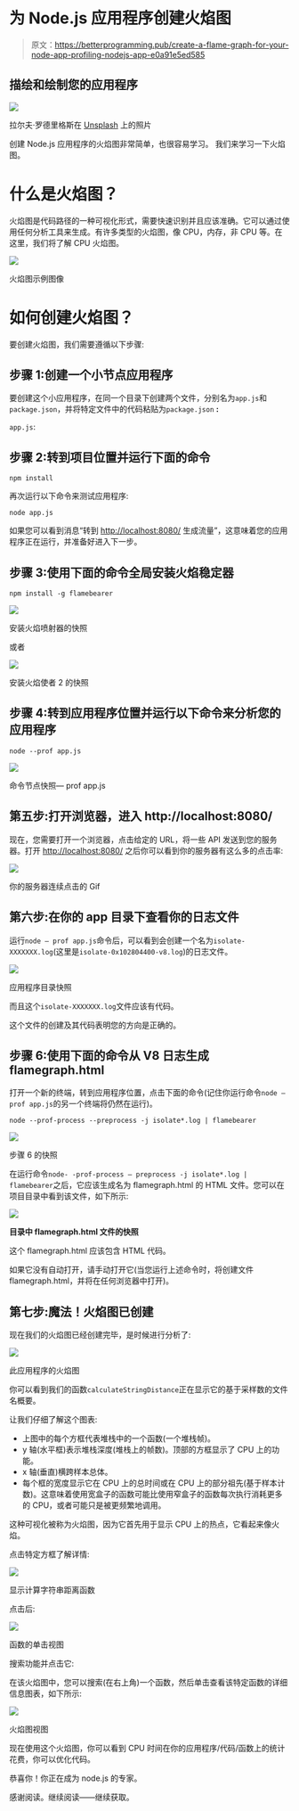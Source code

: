 # 为 Node.js 应用程序创建火焰图

> 原文：<https://betterprogramming.pub/create-a-flame-graph-for-your-node-app-profiling-nodejs-app-e0a91e5ed585>

## 描绘和绘制您的应用程序

![](img/a4a8f8862bf26d24393776bf05acc307.png)

拉尔夫·罗德里格斯在 [Unsplash](https://unsplash.com/?utm_source=unsplash&utm_medium=referral&utm_content=creditCopyText) 上的照片

创建 Node.js 应用程序的火焰图非常简单，也很容易学习。
我们来学习一下火焰图。

# 什么是火焰图？

火焰图是代码路径的一种可视化形式，需要快速识别并且应该准确。它可以通过使用任何分析工具来生成。有许多类型的火焰图，像 CPU，内存，非 CPU 等。在这里，我们将了解 CPU 火焰图。

![](img/ec6b47a4a918e33838a974bef131ecbc.png)

火焰图示例图像

# 如何创建火焰图？

要创建火焰图，我们需要遵循以下步骤:

## 步骤 1:创建一个小节点应用程序

要创建这个小应用程序，在同一个目录下创建两个文件，分别名为`app.js`和`package.json`，并将特定文件中的代码粘贴为`package.json` **:**

`app.js`:

## 步骤 2:转到项目位置并运行下面的命令

```
npm install
```

再次运行以下命令来测试应用程序:

```
node app.js
```

如果您可以看到消息“转到 [http://localhost:8080/](http://localhost:8080/) 生成流量”，这意味着您的应用程序正在运行，并准备好进入下一步。

## **步骤 3:使用下面的命令**全局安装火焰稳定器

```
npm install -g flamebearer
```

![](img/344f8a25e02579060b1a651feddbd389.png)

安装火焰喷射器的快照

或者

![](img/8e0fe55fd6cbc64292ea1cc13da4cb31.png)

安装火焰使者 2 的快照

## **步骤 4:转到应用程序位置并运行以下命令来分析您的应用程序**

```
node --prof app.js
```

![](img/2a9155cad44bb3bb87f5d36dc3c3fcec.png)

命令节点快照— prof app.js

## 第五步:打开浏览器，进入 http://localhost:8080/

现在，您需要打开一个浏览器，点击给定的 URL，将一些 API 发送到您的服务器。打开 [http://localhost:8080/](http://localhost:8080/) 之后你可以看到你的服务器有这么多的点击率:

![](img/74f78829baecf705ae974f53b6c194fa.png)

你的服务器连续点击的 Gif

## **第六步:在你的 app 目录下查看你的日志文件**

运行`node — prof app.js`命令后，可以看到会创建一个名为`isolate-XXXXXXX.log`(这里是`isolate-0x102804400-v8.log`)的日志文件。

![](img/402b7d7ed9be071893b99760ba406e95.png)

应用程序目录快照

而且这个`isolate-XXXXXXX.log`文件应该有代码。

这个文件的创建及其代码表明您的方向是正确的。

## 步骤 6:使用下面的命令从 V8 日志生成 flamegraph.html

打开一个新的终端，转到应用程序位置，点击下面的命令(记住你运行命令`node — prof app.js`的另一个终端将仍然在运行)。

```
node --prof-process --preprocess -j isolate*.log | flamebearer
```

![](img/4607a55caafd3a7b1f0587945f84ff7b.png)

步骤 6 的快照

在运行命令`node- -prof-process — preprocess -j isolate*.log | flamebearer`之后，它应该生成名为 flamegraph.html 的 HTML 文件。您可以在项目目录中看到该文件，如下所示:

![](img/0fed4391a488aadb65de0743bb683d26.png)

**目录中 flamegraph.html 文件的快照**

这个 flamegraph.html 应该包含 HTML 代码。

如果它没有自动打开，请手动打开它(当您运行上述命令时，将创建文件 flamegraph.html，并将在任何浏览器中打开)。

## 第七步:魔法！火焰图已创建

现在我们的火焰图已经创建完毕，是时候进行分析了:

![](img/a4ddbecddf4410b2b711fac8982a7c10.png)

此应用程序的火焰图

你可以看到我们的函数`calculateStringDistance`正在显示它的基于采样数的文件名概要。

让我们仔细了解这个图表:

*   上图中的每个方框代表堆栈中的一个函数(一个堆栈帧)。
*   y 轴(水平框)表示堆栈深度(堆栈上的帧数)。顶部的方框显示了 CPU 上的功能。
*   x 轴(垂直)横跨样本总体。
*   每个框的宽度显示它在 CPU 上的总时间或在 CPU 上的部分祖先(基于样本计数)。这意味着使用宽盒子的函数可能比使用窄盒子的函数每次执行消耗更多的 CPU，或者可能只是被更频繁地调用。

这种可视化被称为火焰图，因为它首先用于显示 CPU 上的热点，它看起来像火焰。

点击特定方框了解详情:

![](img/6fc9be2dcafe84d5a1b0da7798a61414.png)

显示计算字符串距离函数

点击后:

![](img/a713bd3d4525eddcfcb2f9a7ac35323c.png)

函数的单击视图

搜索功能并点击它:

在该火焰图中，您可以搜索(在右上角)一个函数，然后单击查看该特定函数的详细信息图表，如下所示:

![](img/6d3e065550bec7ecaa3c52d7bbad1216.png)

火焰图视图

现在使用这个火焰图，你可以看到 CPU 时间在你的应用程序/代码/函数上的统计花费，你可以优化代码。

恭喜你！你正在成为 node.js 的专家。

感谢阅读。继续阅读——继续获取。